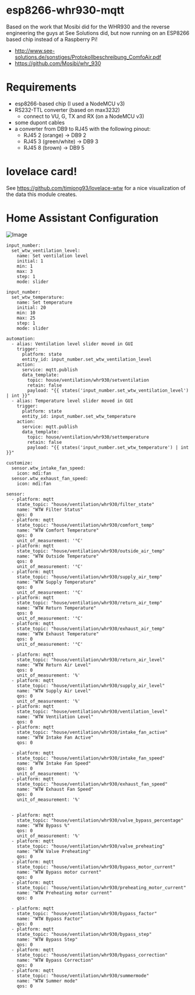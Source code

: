 # esp8266-whr930-mqtt
Based on the work that Mosibi did for the WHR930 and the reverse engineering the guys at See Solutions did, but now running on an ESP8266 based chip instead of a Raspberry Pi!

* http://www.see-solutions.de/sonstiges/Protokollbeschreibung_ComfoAir.pdf
* https://github.com/Mosibi/whr_930

# Requirements
* esp8266-based chip (I used a NodeMCU v3)
* RS232-TTL converter (based on max3232)
  * connect to VU, G, TX and RX (on a NodeMCU v3)
* some dupont cables
* a converter from DB9 to RJ45 with the following pinout:
  * RJ45 2 (orange) -> DB9 2
  * RJ45 3 (green/white) -> DB9 3
  * RJ45 8 (brown) -> DB9 5

# lovelace card!
See https://github.com/timjong93/lovelace-wtw for a nice visualization of the data this module creates.

# Home Assistant Configuration
![Image](https://raw.githubusercontent.com/LukasdeBoer/esp8266-whr930-mqtt/master/homeassistant.png)
```
input_number:
  set_wtw_ventilation_level:
    name: Set ventilation level
    initial: 1
    min: 1
    max: 3
    step: 1
    mode: slider

input_number:
  set_wtw_temperature:
    name: Set temperature
    initial: 20
    min: 10
    max: 25
    step: 1
    mode: slider

automation:
  - alias: Ventilation level slider moved in GUI
    trigger:
      platform: state
      entity_id: input_number.set_wtw_ventilation_level
    action:
      service: mqtt.publish
      data_template:
        topic: house/ventilation/whr930/setventilation
        retain: false
        payload: "{{ states('input_number.set_wtw_ventilation_level') | int }}"
  - alias: Temperature level slider moved in GUI
    trigger:
      platform: state
      entity_id: input_number.set_wtw_temperature
    action:
      service: mqtt.publish
      data_template:
        topic: house/ventilation/whr930/settemperature
        retain: false
        payload: "{{ states('input_number.set_wtw_temperature') | int }}"

customize:
  sensor.wtw_intake_fan_speed:
    icon: mdi:fan
  sensor.wtw_exhaust_fan_speed:
    icon: mdi:fan

sensor:
  - platform: mqtt
    state_topic: "house/ventilation/whr930/filter_state"
    name: "WTW Filter Status"
    qos: 0
  - platform: mqtt
    state_topic: "house/ventilation/whr930/comfort_temp"
    name: "WTW Comfort Temperature"
    qos: 0
    unit_of_measurement: '°C'
  - platform: mqtt
    state_topic: "house/ventilation/whr930/outside_air_temp"
    name: "WTW Outside Temperature"
    qos: 0
    unit_of_measurement: '°C'
  - platform: mqtt
    state_topic: "house/ventilation/whr930/supply_air_temp"
    name: "WTW Supply Temperature"
    qos: 0
    unit_of_measurement: '°C'
  - platform: mqtt
    state_topic: "house/ventilation/whr930/return_air_temp"
    name: "WTW Return Temperature"
    qos: 0
    unit_of_measurement: '°C'
  - platform: mqtt
    state_topic: "house/ventilation/whr930/exhaust_air_temp"
    name: "WTW Exhaust Temperature"
    qos: 0
    unit_of_measurement: '°C'

  - platform: mqtt
    state_topic: "house/ventilation/whr930/return_air_level"
    name: "WTW Return Air Level"
    qos: 0
    unit_of_measurement: '%'
  - platform: mqtt
    state_topic: "house/ventilation/whr930/supply_air_level"
    name: "WTW Supply Air Level"
    qos: 0
    unit_of_measurement: '%'
  - platform: mqtt
    state_topic: "house/ventilation/whr930/ventilation_level"
    name: "WTW Ventilation Level"
    qos: 0
  - platform: mqtt
    state_topic: "house/ventilation/whr930/intake_fan_active"
    name: "WTW Intake Fan Active"
    qos: 0

  - platform: mqtt
    state_topic: "house/ventilation/whr930/intake_fan_speed"
    name: "WTW Intake Fan Speed"
    qos: 0
    unit_of_measurement: '%'
  - platform: mqtt
    state_topic: "house/ventilation/whr930/exhaust_fan_speed"
    name: "WTW Exhaust Fan Speed"
    qos: 0
    unit_of_measurement: '%'


  - platform: mqtt
    state_topic: "house/ventilation/whr930/valve_bypass_percentage"
    name: "WTW Bypass %"
    qos: 0
    unit_of_measurement: '%'
  - platform: mqtt
    state_topic: "house/ventilation/whr930/valve_preheating"
    name: "WTW Valve Preheating"
    qos: 0
  - platform: mqtt
    state_topic: "house/ventilation/whr930/bypass_motor_current"
    name: "WTW Bypass motor current"
    qos: 0
  - platform: mqtt
    state_topic: "house/ventilation/whr930/preheating_motor_current"
    name: "WTW Preheating motor current"
    qos: 0

  - platform: mqtt
    state_topic: "house/ventilation/whr930/bypass_factor"
    name: "WTW Bypass Factor"
    qos: 0
  - platform: mqtt
    state_topic: "house/ventilation/whr930/bypass_step"
    name: "WTW Bypass Step"
    qos: 0
  - platform: mqtt
    state_topic: "house/ventilation/whr930/bypass_correction"
    name: "WTW Bypass Correction"
    qos: 0
  - platform: mqtt
    state_topic: "house/ventilation/whr930/summermode"
    name: "WTW Summer mode"
    qos: 0

```
